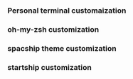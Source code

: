 ### Personal terminal customaization

### oh-my-zsh customization


### spacship theme customization


### startship customization
